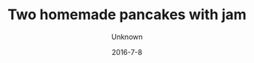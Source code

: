 ---
title: 'Two homemade pancakes with jam'
description: ""
image: d9d5d79be0895e984bbd42f6b5d0861b8252c244
price: '30'
size: '2'
color: '#ffffff'
category: breakfast
tags: Breakfast
meta:
    id: 8xde2f81ba24a8951658a45583feed4a98b4f37e
    parentId: f20f57fa9c3d8bff0902cfb33f350091a3a48d51
    language: en
date: '2016-7-8'
author: Unknown
---